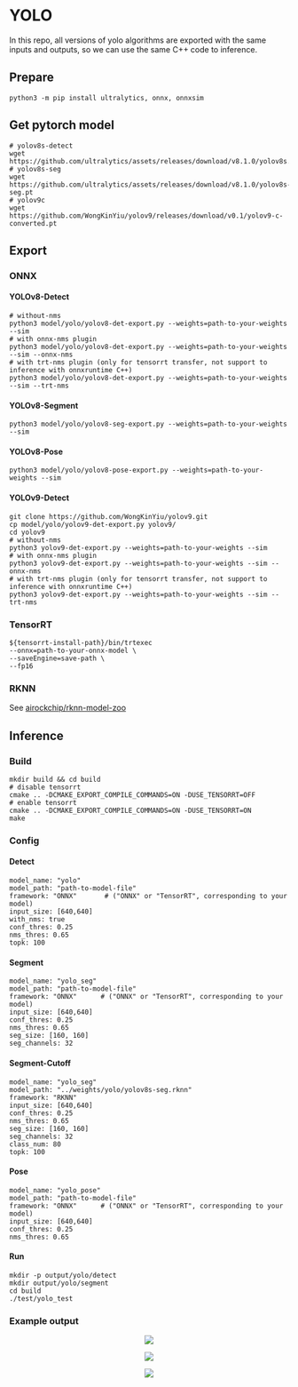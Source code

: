 # YOLO
In this repo, all versions of yolo algorithms are exported with the same inputs and outputs, so we can use the same C++ code to inference.
## Prepare
```
python3 -m pip install ultralytics, onnx, onnxsim
```

## Get pytorch model
```
# yolov8s-detect
wget https://github.com/ultralytics/assets/releases/download/v8.1.0/yolov8s.pt
# yolov8s-seg
wget https://github.com/ultralytics/assets/releases/download/v8.1.0/yolov8s-seg.pt
# yolov9c
wget https://github.com/WongKinYiu/yolov9/releases/download/v0.1/yolov9-c-converted.pt
```

## Export
### ONNX
#### YOLOv8-Detect
```
# without-nms
python3 model/yolo/yolov8-det-export.py --weights=path-to-your-weights --sim
# with onnx-nms plugin
python3 model/yolo/yolov8-det-export.py --weights=path-to-your-weights --sim --onnx-nms
# with trt-nms plugin (only for tensorrt transfer, not support to inference with onnxruntime C++)
python3 model/yolo/yolov8-det-export.py --weights=path-to-your-weights --sim --trt-nms
```

#### YOLOv8-Segment
```
python3 model/yolo/yolov8-seg-export.py --weights=path-to-your-weights --sim
```

#### YOLOv8-Pose
```
python3 model/yolo/yolov8-pose-export.py --weights=path-to-your-weights --sim
```

#### YOLOv9-Detect
```
git clone https://github.com/WongKinYiu/yolov9.git
cp model/yolo/yolov9-det-export.py yolov9/
cd yolov9
# without-nms
python3 yolov9-det-export.py --weights=path-to-your-weights --sim
# with onnx-nms plugin
python3 yolov9-det-export.py --weights=path-to-your-weights --sim --onnx-nms
# with trt-nms plugin (only for tensorrt transfer, not support to inference with onnxruntime C++)
python3 yolov9-det-export.py --weights=path-to-your-weights --sim --trt-nms
```

### TensorRT
```
${tensorrt-install-path}/bin/trtexec                                                             
--onnx=path-to-your-onnx-model \
--saveEngine=save-path \
--fp16
```

### RKNN
See [airockchip/rknn-model-zoo](https://github.com/airockchip/rknn_model_zoo)

## Inference
### Build
```
mkdir build && cd build
# disable tensorrt
cmake .. -DCMAKE_EXPORT_COMPILE_COMMANDS=ON -DUSE_TENSORRT=OFF
# enable tensorrt
cmake .. -DCMAKE_EXPORT_COMPILE_COMMANDS=ON -DUSE_TENSORRT=ON
make
```
### Config
#### Detect
```
model_name: "yolo"
model_path: "path-to-model-file"
framework: "ONNX"       # ("ONNX" or "TensorRT", corresponding to your model)
input_size: [640,640]
with_nms: true
conf_thres: 0.25
nms_thres: 0.65
topk: 100
```
#### Segment
```
model_name: "yolo_seg"
model_path: "path-to-model-file"
framework: "ONNX"      # ("ONNX" or "TensorRT", corresponding to your model)
input_size: [640,640]
conf_thres: 0.25
nms_thres: 0.65
seg_size: [160, 160]
seg_channels: 32
```
#### Segment-Cutoff
```
model_name: "yolo_seg"
model_path: "../weights/yolo/yolov8s-seg.rknn"
framework: "RKNN"
input_size: [640,640]
conf_thres: 0.25
nms_thres: 0.65
seg_size: [160, 160]
seg_channels: 32
class_num: 80
topk: 100
```

#### Pose
```
model_name: "yolo_pose"
model_path: "path-to-model-file"
framework: "ONNX"      # ("ONNX" or "TensorRT", corresponding to your model)
input_size: [640,640]
conf_thres: 0.25
nms_thres: 0.65
```

#### Run
```
mkdir -p output/yolo/detect
mkdir output/yolo/segment
cd build
./test/yolo_test
```

### Example output
<p align="center"><img src="../../output/yolo/detect/bus.jpg" height="px"/></p>
<p align="center"><img src="../../output/yolo/segment/bus.jpg" height="px"/></p>
<p align="center"><img src="../../output/yolo/pose/bus.jpg" height="px"/></p>